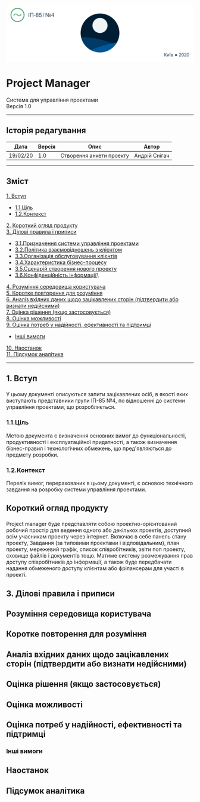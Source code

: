 <p align="center">
  <img src="../Pm_banner.png"/>
</p>

# Project Manager
Система для управління проектами\
Версія 1.0

---
## Історія редагування

Дата  | Версія | Опис  | Автор
------------- | ------------- | ------------- | -------------
19/02/20  | 1.0  | Створення анкети проекту  | Андрій Снігач

---
## Зміст

[1. Вступ](#1)
+ [1.1.Ціль](#1-1)
+ [1.2.Контекст](#1-2)

[2. Короткий огляд продукту](#2)\
[3. Ділові правила і приписи](#3)
+ [3.1.Призначення системи управління проектами](#3-1)
+ [3.2.Політика взаємовідношень з клієнтом](#3-2)
+ [3.3.Організація обслуговування клієнтів](#3-3)
+ [3.4.Характеристика бізнес-процесу](#3-4)
+ [3.5.Сценарій створення нового проекту](#3-5)
+ [3.6.Конфіденційність інформації](#3-6)\

[4. Розуміння середовища користувача](#4)\
[5. Коротке повторення для розуміння](#5)\
[6. Аналіз вхідних даних щодо зацікавлених сторін (підтвердити або визнати недійсними)](#6)\
[7. Оцінка рішення (якщо застосовується)](#7)\
[8. Оцінка можливості](#8)\
[9. Оцінка потреб у надійності, ефективності та підтримці](#9)
+ [Інші вимоги](#9-1)

[10. Наостанок](#10)\
[11. Підсумок аналітика](#11)

---
## <p id="1">1. Вступ</p>
У цьому документі описуються запити зацікавлених осіб, в якості яких виступають представники групи ІП-85 №4, по відношенні до системи управління проектами, що розробляється.
 ### <p id="1-1">1.1.Ціль</p>
 Метою документа є визначення основних вимог до функціональності, продуктивності і експлуатаційної придатності, а також визначення бізнес-правил і технологічних обмежень, що пред'являються до предмету розробки.
 ### <p id="1-2">1.2.Контекст</p>
 Перелік вимог, перерахованих в цьому документі, є основою технічного завдання на розробку системи управління проектами.
## <p id="2">Короткий огляд продукту</p>
Project manager  буде представляти собою проектно-орієнтований робочий простір для ведення одного або декількох проектів, доступний всім учасникам проекту через інтернет. Включає в себе панель стану проекту, Завдання (за типовими проектами і відповідальним), план проекту, мережевий графік, список співробітників, звіти поп проекту, сховище файлів і документів тощо.
Матиме систему розмежування прав доступу співробітників до інформації,       а також буде передбачати надання обмеженого доступу клієнтам або фрілансерам для участі в проекті.

## <p id="3">3. Ділові правила і приписи</p>

## <p id="4">Розуміння середовища користувача</p>
## <p id="5">Коротке повторення для розуміння</p>
## <p id="6">Аналіз вхідних даних щодо зацікавлених сторін (підтвердити або визнати недійсними)</p>
## <p id="7">Оцінка рішення (якщо застосовується)</p>
## <p id="8">Оцінка можливості</p>
## <p id="9">Оцінка потреб у надійності, ефективності та підтримці</p>
 ### <p id="9-1">Інші вимоги</p>
## <p id="10">Наостанок</p>
## <p id="11">Підсумок аналітика</p>


